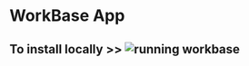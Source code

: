# WorkBase App
## To install locally >> ![running workbase](https://media.giphy.com/media/hzVChFhLkUGsM/giphy.gif "easy installation")